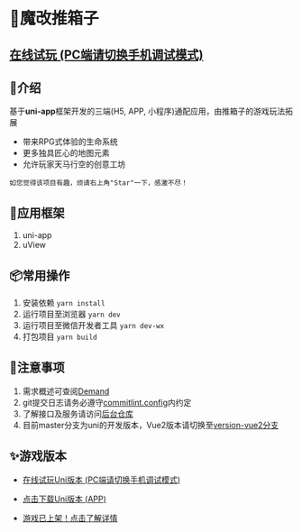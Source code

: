# 🎃魔改推箱子

## [在线试玩 (PC端请切换手机调试模式)](https://aring.cc/sokoban)

## 📖介绍
基于**uni-app**框架开发的三端(H5, APP, 小程序)通配应用，由推箱子的游戏玩法拓展
* 带来RPG式体验的生命系统
* 更多独具匠心的地图元素
* 允许玩家天马行空的创意工坊
```
如您觉得该项目有趣，烦请右上角"Star"一下，感激不尽！
```

## 🔨应用框架
1. uni-app
2. uView

## 📦常用操作
1. 安装依赖 `yarn install`
2. 运行项目至浏览器 `yarn dev`
3. 运行项目至微信开发者工具 `yarn dev-wx`
4. 打包项目 `yarn build`

## 🧨注意事项
1. 需求概述可查阅[Demand](/docs/Demand.md)
2. git提交日志请务必遵守[commitlint.config](/commitlint.config.js)内约定
3. 了解接口及服务请访问[后台仓库](https://gitee.com/funzeros/box-man)
4. 目前master分支为uni的开发版本，Vue2版本请切换至[version-vue2分支](https://gitee.com/aring1998/sokoban/tree/version-vue2/)

## ✨游戏版本
- [在线试玩Uni版本 (PC端请切换手机调试模式)](https://aring.cc/sokoban)

- [点击下载Uni版本 (APP)](https://source.aring.cc/assets/sokoban.apk)

- [游戏已上架！点击了解详情](https://www.taptap.com/app/224432/)
